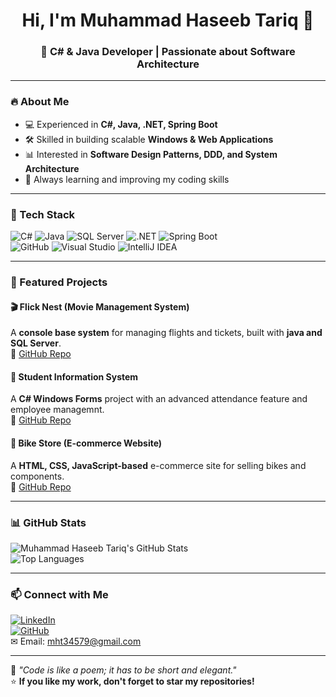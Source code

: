 <h1 align="center">Hi, I'm Muhammad Haseeb Tariq 👋</h1>
<h3 align="center">🚀 C# & Java Developer | Passionate about Software Architecture</h3>

---

### 🔥 About Me  
- 💻 Experienced in **C#, Java, .NET, Spring Boot**  
- 🛠 Skilled in building scalable **Windows & Web Applications**  
- 📊 Interested in **Software Design Patterns, DDD, and System Architecture**  
- 🎯 Always learning and improving my coding skills  

---

### 🚀 Tech Stack  
![C#](https://img.shields.io/badge/-C%23-239120?style=flat-square&logo=c-sharp&logoColor=white)
![Java](https://img.shields.io/badge/-Java-007396?style=flat-square&logo=java)
![SQL Server](https://img.shields.io/badge/-SQL_Server-CC2927?style=flat-square&logo=microsoft-sql-server&logoColor=white)
![.NET](https://img.shields.io/badge/-.NET-512BD4?style=flat-square&logo=dotnet&logoColor=white)
![Spring Boot](https://img.shields.io/badge/-Spring_Boot-6DB33F?style=flat-square&logo=spring-boot&logoColor=white)  
![GitHub](https://img.shields.io/badge/-GitHub-181717?style=flat-square&logo=github)
![Visual Studio](https://img.shields.io/badge/-Visual_Studio-5C2D91?style=flat-square&logo=visual-studio)
![IntelliJ IDEA](https://img.shields.io/badge/-IntelliJ_IDEA-000000?style=flat-square&logo=intellij-idea)  

---

### 📂 Featured Projects  
#### 🎬 Flick Nest (Movie Management System)  
A **console base system** for managing flights and tickets, built with **java and SQL Server**.  
🔗 [GitHub Repo](https://github.com/Muhammad-haseebT/Airline-sSystem-with-databse)  

#### 🏫 Student Information System  
A **C# Windows Forms** project with an advanced attendance feature and employee managemnt.  
🔗 [GitHub Repo](https://github.com/Muhammad-haseebT/Employee-Management-System)  

#### 🛒 Bike Store (E-commerce Website)  
A **HTML, CSS, JavaScript-based** e-commerce site for selling bikes and components.  
🔗 [GitHub Repo](https://github.com/Muhammad-haseebT/BikeStore)  

---

### 📊 GitHub Stats  
![Muhammad Haseeb Tariq's GitHub Stats](https://github-readme-stats.vercel.app/api?username=Muhammad-haseebT&show_icons=true&theme=tokyonight)  
![Top Languages](https://github-readme-stats.vercel.app/api/top-langs/?username=Muhammad-haseebT&layout=compact&theme=tokyonight)  

---

### 📫 Connect with Me  
[![LinkedIn](https://img.shields.io/badge/LinkedIn-Connect-blue?style=flat&logo=linkedin)](https://linkedin.com/in/muhammad-haseeb-17381b31a)  
[![GitHub](https://img.shields.io/badge/GitHub-Follow-black?style=flat&logo=github)](https://github.com/Muhammad-haseebT)  
✉ Email: mht34579@gmail.com  

---

🚀 _"Code is like a poem; it has to be short and elegant."_  
⭐ **If you like my work, don't forget to star my repositories!**  
